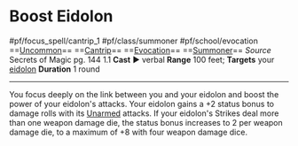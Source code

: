 # Boost Eidolon
#pf/focus_spell/cantrip_1 #pf/class/summoner #pf/school/evocation 
==[Uncommon](../../../Traits/Uncommon.md)== ==[Cantrip](../../../Traits/Cantrip.md)== ==[Evocation](../../../Traits/Evocation.md)== ==[Summoner](../../../Traits/Summoner.md)==
*Source* Secrets of Magic pg. 144 1.1
**Cast** ► verbal
**Range** 100 feet; **Targets** your [eidolon](../../../Bestiary/Companions/Eidolons/Eidolons.md)
**Duration** 1 round

---
You focus deeply on the link between you and your eidolon and boost the power of your eidolon's attacks. Your eidolon gains a +2 status bonus to damage rolls with its [Unarmed](../../../Traits/Unarmed.md) attacks. If your eidolon's Strikes deal more than one weapon damage die, the status bonus increases to 2 per weapon damage die, to a maximum of +8 with four weapon damage dice.